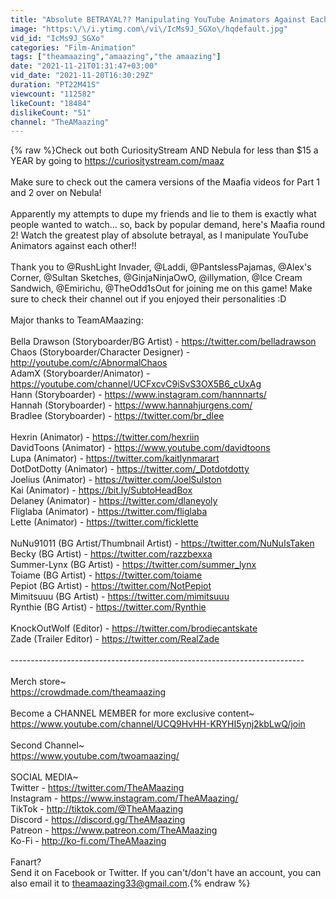 ```yaml
---
title: "Absolute BETRAYAL?? Manipulating YouTube Animators Against Each Other!!"
image: "https:\/\/i.ytimg.com\/vi\/IcMs9J_SGXo\/hqdefault.jpg"
vid_id: "IcMs9J_SGXo"
categories: "Film-Animation"
tags: ["theamaazing","amaazing","the amaazing"]
date: "2021-11-21T01:31:47+03:00"
vid_date: "2021-11-20T16:30:29Z"
duration: "PT22M41S"
viewcount: "112582"
likeCount: "18484"
dislikeCount: "51"
channel: "TheAMaazing"
---
```

{% raw %}Check out both CuriosityStream AND Nebula for less than $15 a YEAR by going to <a rel="nofollow" target="blank" href="https://curiositystream.com/maaz">https://curiositystream.com/maaz</a> <br /><br />Make sure to check out the camera versions of the Maafia videos for Part 1 and 2 over on Nebula! <br /><br />Apparently my attempts to dupe my friends and lie to them is exactly what people wanted to watch... so, back by popular demand, here's Maafia round 2! Watch the greatest play of absolute betrayal, as I manipulate YouTube Animators against each other!!<br /><br />Thank you to @RushLight Invader, @Laddi, @PantslessPajamas, @Alex's Corner, @Sultan Sketches, @GinjaNinjaOwO, @illymation, @Ice Cream Sandwich, @Emirichu, @TheOdd1sOut for joining me on this game! Make sure to check their channel out if you enjoyed their personalities :D <br /><br />Major thanks to TeamAMaazing: <br /><br />Bella Drawson (Storyboarder/BG Artist) - <a rel="nofollow" target="blank" href="https://twitter.com/belladrawson">https://twitter.com/belladrawson</a><br />Chaos (Storyboarder/Character Designer) - <a rel="nofollow" target="blank" href="http://youtube.com/c/AbnormalChaos">http://youtube.com/c/AbnormalChaos</a><br />AdamX (Storyboarder/Animator) - <a rel="nofollow" target="blank" href="https://youtube.com/channel/UCFxcvC9iSvS3OX5B6_cUxAg">https://youtube.com/channel/UCFxcvC9iSvS3OX5B6_cUxAg</a><br />Hann (Storyboarder) - <a rel="nofollow" target="blank" href="https://www.instagram.com/hannnarts/">https://www.instagram.com/hannnarts/</a><br />Hannah (Storyboarder) - <a rel="nofollow" target="blank" href="https://www.hannahjurgens.com/">https://www.hannahjurgens.com/</a><br />Bradlee (Storyboarder) - <a rel="nofollow" target="blank" href="https://twitter.com/br_dlee">https://twitter.com/br_dlee</a><br /><br />Hexrin (Animator) - <a rel="nofollow" target="blank" href="https://twitter.com/hexriin">https://twitter.com/hexriin</a><br />DavidToons (Animator) -  <a rel="nofollow" target="blank" href="https://www.youtube.com/davidtoons">https://www.youtube.com/davidtoons</a><br />Lupa (Animator) - <a rel="nofollow" target="blank" href="https://twitter.com/kaitlynmarart">https://twitter.com/kaitlynmarart</a><br />DotDotDotty (Animator) - <a rel="nofollow" target="blank" href="https://twitter.com/_Dotdotdotty">https://twitter.com/_Dotdotdotty</a><br />Joelius (Animator) - <a rel="nofollow" target="blank" href="https://twitter.com/JoelSulston">https://twitter.com/JoelSulston</a><br />Kai (Animator) - <a rel="nofollow" target="blank" href="https://bit.ly/SubtoHeadBox">https://bit.ly/SubtoHeadBox</a><br />Delaney (Animator) - <a rel="nofollow" target="blank" href="https://twitter.com/dlaneyoly">https://twitter.com/dlaneyoly</a><br />Fliglaba (Animator) - <a rel="nofollow" target="blank" href="https://twitter.com/fliglaba">https://twitter.com/fliglaba</a><br />Lette (Animator) - <a rel="nofollow" target="blank" href="https://twitter.com/ficklette">https://twitter.com/ficklette</a><br /><br />NuNu91011 (BG Artist/Thumbnail Artist) - <a rel="nofollow" target="blank" href="https://twitter.com/NuNuIsTaken">https://twitter.com/NuNuIsTaken</a> <br />Becky (BG Artist) - <a rel="nofollow" target="blank" href="https://twitter.com/razzbexxa">https://twitter.com/razzbexxa</a><br />Summer-Lynx (BG Artist) - <a rel="nofollow" target="blank" href="https://twitter.com/summer_lynx">https://twitter.com/summer_lynx</a><br />Toiame (BG Artist) - <a rel="nofollow" target="blank" href="https://twitter.com/toiame">https://twitter.com/toiame</a><br />Pepiot (BG Artist) - <a rel="nofollow" target="blank" href="https://twitter.com/NotPepiot">https://twitter.com/NotPepiot</a><br />Mimitsuuu (BG Artist) - <a rel="nofollow" target="blank" href="https://twitter.com/mimitsuuu">https://twitter.com/mimitsuuu</a><br />Rynthie (BG Artist) - <a rel="nofollow" target="blank" href="https://twitter.com/Rynthie">https://twitter.com/Rynthie</a><br /><br />KnockOutWolf (Editor) - <a rel="nofollow" target="blank" href="https://twitter.com/brodiecantskate">https://twitter.com/brodiecantskate</a><br />Zade (Trailer Editor) - <a rel="nofollow" target="blank" href="https://twitter.com/RealZade">https://twitter.com/RealZade</a><br /><br />-------------------------------------------------------------------------<br /><br />Merch store~<br /><a rel="nofollow" target="blank" href="https://crowdmade.com/theamaazing">https://crowdmade.com/theamaazing</a><br /><br />Become a CHANNEL MEMBER for more exclusive content~<br /><a rel="nofollow" target="blank" href="https://www.youtube.com/channel/UCQ9HvHH-KRYHI5ynj2kbLwQ/join">https://www.youtube.com/channel/UCQ9HvHH-KRYHI5ynj2kbLwQ/join</a><br /><br />Second Channel~<br /><a rel="nofollow" target="blank" href="https://www.youtube.com/twoamaazing/">https://www.youtube.com/twoamaazing/</a><br /><br />SOCIAL MEDIA~<br />Twitter - <a rel="nofollow" target="blank" href="https://twitter.com/TheAMaazing">https://twitter.com/TheAMaazing</a><br />Instagram - <a rel="nofollow" target="blank" href="https://www.instagram.com/TheAMaazing/">https://www.instagram.com/TheAMaazing/</a><br />TikTok - <a rel="nofollow" target="blank" href="http://tiktok.com/@TheAMaazing">http://tiktok.com/@TheAMaazing</a><br />Discord - <a rel="nofollow" target="blank" href="https://discord.gg/TheAMaazing">https://discord.gg/TheAMaazing</a><br />Patreon - <a rel="nofollow" target="blank" href="https://www.patreon.com/TheAMaazing">https://www.patreon.com/TheAMaazing</a><br />Ko-Fi - <a rel="nofollow" target="blank" href="http://ko-fi.com/TheAMaazing">http://ko-fi.com/TheAMaazing</a><br /><br />Fanart?<br />Send it on Facebook or Twitter. If you can't/don't have an account, you can also email it to theamaazing33@gmail.com.{% endraw %}

